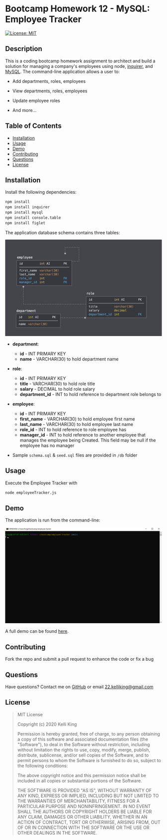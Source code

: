 # Bootcamp Homework 12 - MySQL: Employee Tracker

[![License: MIT](https://img.shields.io/badge/License-MIT-yellow.svg)](https://opensource.org/licenses/MIT)
## Description
This is a coding bootcamp homework assignment to architect and build a solution for managing a company's employees using node, [inquirer](https://www.npmjs.com/package/inquirer), and [MySQL](https://www.npmjs.com/package/mysql). The command-line application allows a user to:

  * Add departments, roles, employees

  * View departments, roles, employees

  * Update employee roles

  * And more...

## Table of Contents
* [Installation](#Installation)
* [Usage](#Usage)
* [Demo](#Demo)
* [Contributing](#Contributing)
* [Questions](#Questions)
* [License](#License)

## Installation
Install the following dependencies: 
```bash
npm install
npm install inquirer
npm install mysql
npm install console.table
npm install figlet
```
The application database schema contains three tables:

![Database Schema](Assets/schema-design.png)

* **department**:

  * **id** - INT PRIMARY KEY
  * **name** - VARCHAR(30) to hold department name

* **role**:

  * **id** - INT PRIMARY KEY
  * **title** -  VARCHAR(30) to hold role title
  * **salary** -  DECIMAL to hold role salary
  * **department_id** -  INT to hold reference to department role belongs to

* **employee**:

  * **id** - INT PRIMARY KEY
  * **first_name** - VARCHAR(30) to hold employee first name
  * **last_name** - VARCHAR(30) to hold employee last name
  * **role_id** - INT to hold reference to role employee has
  * **manager_id** - INT to hold reference to another employee that manages the employee being Created. This field may be null if the employee has no manager

* Sample `schema.sql` & `seed.sql` files are provided in `/db` folder

## Usage
Execute the Employee Tracker with 
```bash
node employeeTracker.js
```
## Demo
The application is run from the command-line:

![EmployeeTrackerDemo](Assets/employee-tracker-demo.gif)

A full demo can be found [here](https://drive.google.com/file/d/1hcNuZC-dd99eOsZZ9Dpe1YVe_7XlsPnp/view?usp=sharing).

## Contributing
Fork the repo and submit a pull request to enhance the code or fix a bug

## Questions
Have questions?  Contact me on [GitHub](https://github.com/thorgriffs) or email <22.kelliking@gmail.com>

## License

  >MIT License
  >
  >Copyright (c) 2020 Kelli King
  >
  >Permission is hereby granted, free of charge, to any person obtaining a copy
  of this software and associated documentation files (the "Software"), to deal
  in the Software without restriction, including without limitation the rights
  to use, copy, modify, merge, publish, distribute, sublicense, and/or sell
  copies of the Software, and to permit persons to whom the Software is
  furnished to do so, subject to the following conditions:
  >
  >The above copyright notice and this permission notice shall be included in all
  copies or substantial portions of the Software.
  >
  >THE SOFTWARE IS PROVIDED "AS IS", WITHOUT WARRANTY OF ANY KIND, EXPRESS OR
  IMPLIED, INCLUDING BUT NOT LIMITED TO THE WARRANTIES OF MERCHANTABILITY,
  FITNESS FOR A PARTICULAR PURPOSE AND NONINFRINGEMENT. IN NO EVENT SHALL THE
  AUTHORS OR COPYRIGHT HOLDERS BE LIABLE FOR ANY CLAIM, DAMAGES OR OTHER
  LIABILITY, WHETHER IN AN ACTION OF CONTRACT, TORT OR OTHERWISE, ARISING FROM,
  OUT OF OR IN CONNECTION WITH THE SOFTWARE OR THE USE OR OTHER DEALINGS IN THE
  SOFTWARE.